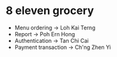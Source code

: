 # 8 eleven grocery

- Menu ordering -> Loh Kai Terng
- Report -> Poh Ern Hong
- Authentication -> Tan Chi Cai
- Payment transaction -> Ch'ng Zhen Yi
